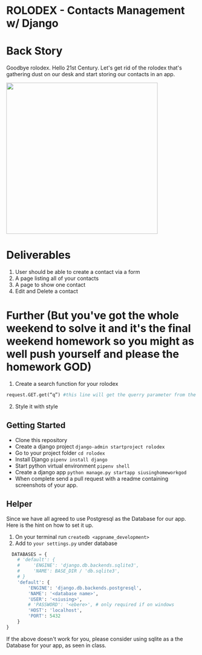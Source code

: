 # ROLODEX - Contacts Management w/ Django

# Back Story
Goodbye rolodex. Hello 21st Century.
Let's get rid of the rolodex that's gathering dust on our desk and start storing our contacts in an app.

<img src="https://cdn.mscdirect.com/global/images/ProductImages/7474251-11.jpg" width="400">

# Deliverables
1. User should be able to create a contact via a form
1. A page listing all of your contacts
1. A page to show one contact
1. Edit and Delete a contact

# Further (But you've got the whole weekend to solve it and it's the final weekend homework so you might as well push yourself and please the homework GOD)

1. Create a search function for your rolodex
```python
request.GET.get(“q”) #this line will get the querry parameter from the url
```

2. Style it with style

## Getting Started
- Clone this repository
- Create a django project `django-admin startproject rolodex`
- Go to your project folder `cd rolodex`
- Install Django `pipenv install django`
- Start python virtual environment `pipenv shell`
- Create a django app `python manage.py startapp siusinghomeworkgod`
- When complete send a pull request with a readme containing screenshots of your app.

## Helper
Since we have all agreed to use Postgresql as the Database for our app. Here is the hint on how to set it up.
1. On your terminal run `createdb <appname_development>`
2. Add to `your settings.py` under database
```python
  DATABASES = {
    # 'default': {
    #     'ENGINE': 'django.db.backends.sqlite3',
    #     'NAME': BASE_DIR / 'db.sqlite3',
    # }
    'default': {
        'ENGINE': 'django.db.backends.postgresql',
        'NAME': '<database name>',
        'USER': '<siusing>',
        # 'PASSWORD': '<ebere>', # only required if on windows
        'HOST': 'localhost',
        'PORT': 5432
    }
}
```

If the above doesn't work for you, please consider using sqlite as a the Database for your app, as seen in class.




